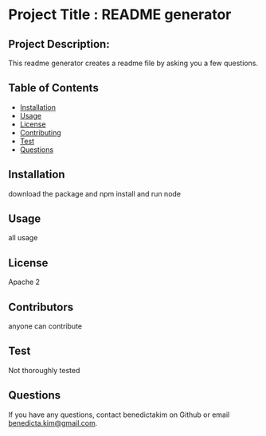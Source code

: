 
# Project Title : README generator
## Project Description:
This readme generator creates a readme file by asking you a few questions.
## Table of Contents
* [Installation](#installation)
* [Usage](#usage)
* [License](#license)
* [Contributing](#contributing)
* [Test](#test)
* [Questions](#questions)
## Installation
download the package and npm install and run node
## Usage
all usage
## License
Apache 2
## Contributors
anyone can contribute 
## Test
Not thoroughly tested
## Questions
If you have any questions, contact benedictakim on Github or email benedicta.kim@gmail.com.
